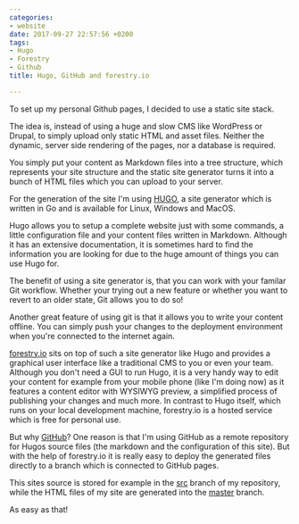 ```yaml
---
categories:
- website
date: 2017-09-27 22:57:56 +0200
tags:
- Hugo
- Forestry
- Github
title: Hugo, GitHub and forestry.io

---
```

To set up my personal Github pages, I decided to use a static site stack.

The idea is, instead of using a huge and slow CMS like WordPress or Drupal, to simply upload only static HTML and asset files. Neither the dynamic, server side rendering of the pages, nor a database is required.

You simply put your content as Markdown files into a tree structure, which represents your site structure and the static site generator turns it into a bunch of HTML files which you can upload to your server.

For the generation of the site I'm using [HUGO](https://gohugo.io), a site generator which is written in Go and is available for Linux, Windows and MacOS.

Hugo allows you to setup a complete website just with some commands, a little configuration file and your content files written in Markdown. Although it has an extensive documentation, it is sometimes hard to find the information you are looking for due to the huge amount of things you can use Hugo for.

The benefit of using a site generator is, that you can work with your familar Git workflow. Whether your trying out a new feature or whether you want to revert to an older state, Git allows you to do so!

Another great feature of using git is that it allows you to write your content offline. You can simply push your changes to the deployment environment when you're connected to the internet again.

[forestry.io](https://forestry.io) sits on top of such a site generator like Hugo and provides a graphical user interface like a traditional CMS to you or even your team. Although you don't need a GUI to run Hugo, it is a very handy way to edit your content for example from your mobile phone (like I'm doing now) as it features a content editor with WYSIWYG preview, a simplified process of publishing your changes and much more. In contrast to Hugo itself, which runs on your local development machine, forestry.io is a hosted service which is free for personal use.

But why [GitHub](https://github.com)? One reason is that I'm using GitHub as a remote repository for Hugos source files (the markdown and the configuration of this site). But with the help of forestry.io it is really easy to deploy the generated files directly to a branch which is connected to GitHub pages.

This sites source is stored for example in the [src](https://github.com/dubst3pp4/dubst3pp4.github.io/tree/src?files=1) branch of my repository, while the HTML files of my site are generated into the [master](https://github.com/dubst3pp4/dubst3pp4.github.io/tree/master?files=1) branch.

As easy as that!